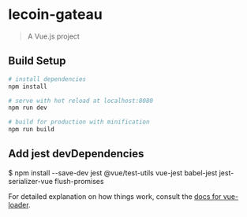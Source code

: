 # lecoin-gateau

> A Vue.js project

## Build Setup

``` bash
# install dependencies
npm install

# serve with hot reload at localhost:8080
npm run dev

# build for production with minification
npm run build
```

## Add jest devDependencies
$ npm install --save-dev jest @vue/test-utils vue-jest babel-jest jest-serializer-vue flush-promises

For detailed explanation on how things work, consult the [docs for vue-loader](http://vuejs.github.io/vue-loader).

